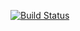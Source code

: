 [![Build Status](https://travis-ci.org/DANTEpolaris/stack.svg?branch=master)](https://travis-ci.org/DANTEpolaris/stack)
